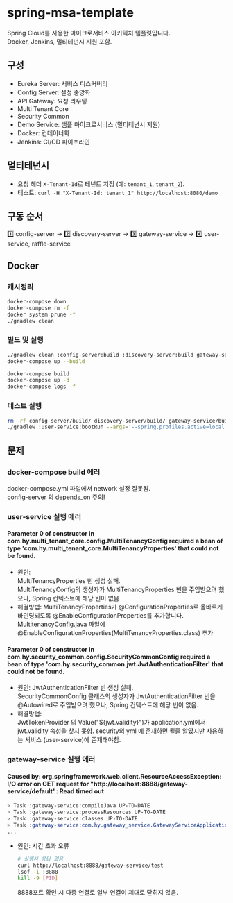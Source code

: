 # spring-msa-template

Spring Cloud를 사용한 마이크로서비스 아키텍처 템플릿입니다.  
Docker, Jenkins, 멀티테넌시 지원 포함.

## 구성

- Eureka Server: 서비스 디스커버리
- Config Server: 설정 중앙화
- API Gateway: 요청 라우팅
- Multi Tenant Core
- Security Common
- Demo Service: 샘플 마이크로서비스 (멀티테넌시 지원)
- Docker: 컨테이너화
- Jenkins: CI/CD 파이프라인

## 멀티테넌시

- 요청 헤더 `X-Tenant-Id`로 테넌트 지정 (예: `tenant_1`, `tenant_2`).
- 테스트: `curl -H "X-Tenant-Id: tenant_1" http://localhost:8080/demo`

## 구동 순서
1️⃣ config-server → 2️⃣ discovery-server → 3️⃣ gateway-service → 4️⃣ user-service, raffle-service

## Docker

### 캐시정리

```bash
docker-compose down
docker-compose rm -f
docker system prune -f
./gradlew clean
```

### 빌드 및 실행

```bash
./gradlew clean :config-server:build :discovery-server:build gateway-service:build :user-service:build
docker-compose up --build

docker-compose build
docker-compose up -d
docker-compose logs -f
```

### 테스트 실행

```bash
rm -rf config-server/build/ discovery-server/build/ gateway-service/build/ user-service/build/ multi-tenant-core/build/ security-common/build
./gradlew :user-service:bootRun --args='--spring.profiles.active=local'  
```

## 문제

### docker-compose build 에러

docker-compose.yml 파일에서 network 설정 잘못됨.  
config-server 의 depends_on 주의!

### user-service 실행 에러

#### Parameter 0 of constructor in com.hy.multi_tenant_core.config.MultiTenancyConfig required a bean of type 'com.hy.multi_tenant_core.MultiTenancyProperties' that could not be found.

- 원인:  
  MultiTenancyProperties 빈 생성 실패.  
  MultiTenancyConfig의 생성자가 MultiTenancyProperties 빈을 주입받으려 했으나, Spring 컨텍스트에 해당 빈이 없음
- 해결방법:
  MultiTenancyProperties가 @ConfigurationProperties로 올바르게 바인딩되도록 @EnableConfigurationProperties를 추가합니다.
  MultitenancyConfig.java 파일에 @EnableConfigurationProperties(MultiTenancyProperties.class) 추가

#### Parameter 0 of constructor in com.hy.security_common.config.SecurityCommonConfig required a bean of type 'com.hy.security_common.jwt.JwtAuthenticationFilter' that could not be found.

- 원인:
  JwtAuthenticationFilter 빈 생성 실패.  
  SecurityCommonConfig 클래스의 생성자가 JwtAuthenticationFilter 빈을 @Autowired로 주입받으려 했으나, Spring 컨텍스트에 해당 빈이 없음.
- 해결방법:  
  JwtTokenProvider 의 Value("${jwt.validity}")가 application.yml에서 jwt.validity 속성을 찾지 못함.
  security의 yml 에 존재하면 될줄 알았지만 사용하는 서비스 (user-service)에 존재해야함.

### gateway-service 실행 에러
#### Caused by: org.springframework.web.client.ResourceAccessException: I/O error on GET request for "http://localhost:8888/gateway-service/default": Read timed out
``` bash
> Task :gateway-service:compileJava UP-TO-DATE
> Task :gateway-service:processResources UP-TO-DATE
> Task :gateway-service:classes UP-TO-DATE
> Task :gateway-service:com.hy.gateway_service.GatewayServiceApplication.main()
... 
```
- 원인: 시간 초과 오류
  ```bash
  # 실행시 응답 없음
  curl http://localhost:8888/gateway-service/test
  lsof -i :8888
  kill -9 [PID]
  ```
  8888포트 확인 시 다중 연결로 일부 연결이 제대로 닫히지 않음.